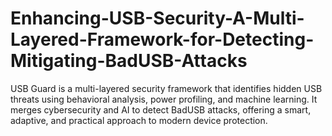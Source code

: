 # Enhancing-USB-Security-A-Multi-Layered-Framework-for-Detecting-Mitigating-BadUSB-Attacks
USB Guard is a multi-layered security framework that identifies hidden USB threats using behavioral analysis, power profiling, and machine learning. It merges cybersecurity and AI to detect BadUSB attacks, offering a smart, adaptive, and practical approach to modern device protection.
